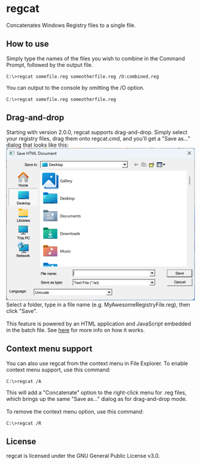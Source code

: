 # regcat
Concatenates Windows Registry files to a single file.

## How to use
Simply type the names of the files you wish to combine in the Command Prompt, followed by the output file.
```
C:\>regcat somefile.reg someotherfile.reg /O:combined.reg
```
You can output to the console by omitting the /O option.
```
C:\>regcat somefile.reg someotherfile.reg
```

## Drag-and-drop
Starting with version 2.0.0, regcat supports drag-and-drop. Simply select your registry files, drag them onto regcat.cmd, and you'll get a "Save as…" dialog that looks like this:\
![A "Save as…" dialog showing the user's Desktop folder. The dialog bears the title "Save HTML Document".](/images/saveas.png)\
Select a folder, type in a file name (e.g. MyAwesomeRegistryFile.reg), then click "Save".\
\
This feature is powered by an HTML application and JavaScript embedded in the batch file. See [here](https://www.dostips.com/forum/viewtopic.php?t=6581) for more info on how it works.

## Context menu support
You can also use regcat from the context menu in File Explorer. To enable context menu support, use this command:
```
C:\>regcat /A
```
This will add a "Concatenate" option to the right-click menu for .reg files, which brings up the same "Save as…" dialog as for drag-and-drop mode.\
\
To remove the context menu option, use this command:
```
C:\>regcat /R
```

## License
regcat is licensed under the GNU General Public License v3.0.
